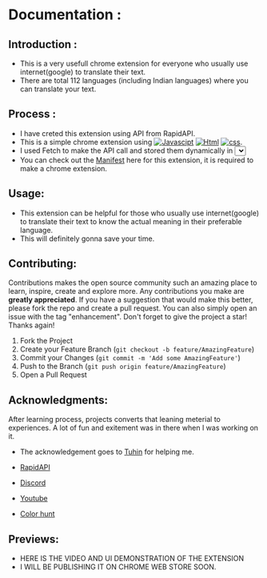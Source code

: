 # Documentation :

## Introduction :

- This is a very usefull chrome extension for everyone who usually use internet(google) to translate their text.
- There are total 112 languages (including Indian languages) where you can translate your text.
 
## Process :

- I have creted this extension using API from RapidAPI.
- This is a simple chrome extension using [![Javascipt](https://img.shields.io/badge/JavaScript-323330?style=for-the-badge&logo=javascript&logoColor=F7DF1E)](https://www.javascript.com/) [![Html](https://img.shields.io/badge/HTML5-E34F26?style=for-the-badge&logo=html5&logoColor=white)](https://html.com/) [![css](https://img.shields.io/badge/CSS3-1572B6?style=for-the-badge&logo=css3&logoColor=white)](https://www.w3.org/Style/CSS/Overview.en.html).
- I used Fetch to make the API call and stored them dynamically in <select> html tag as drropdown.
- You can check out the [Manifest](https://github.com/souvik-wizard/Translator_Chrome-Extension/blob/master/manifest.json) here for this extension, it is required to make a chrome extension.

## Usage:

- This extension can be helpful for those who usually use internet(google) to translate their text to know the actual meaning in their preferable language.
- This will definitely gonna save your time.

## Contributing:

Contributions makes the open source community such an amazing place to learn, inspire, create and explore more. Any contributions you make are **greatly appreciated**.
If you have a suggestion that would make this better, please fork the repo and create a pull request. You can also simply open an issue with the tag "enhancement".
Don't forget to give the project a star! Thanks again!

1. Fork the Project
2. Create your Feature Branch (`git checkout -b feature/AmazingFeature`)
3. Commit your Changes (`git commit -m 'Add some AmazingFeature'`)
4. Push to the Branch (`git push origin feature/AmazingFeature`)
5. Open a Pull Request

## Acknowledgments:

After learning process, projects converts that leaning meterial to experiences.
A lot of fun and exitement was in there when I was working on it.

* The acknowledgement goes to [Tuhin](https://github.com/TuhinBar) for helping me.
  
* [RapidAPI](https://rapidapi.com/hub)
* [Discord](https://discord.com/)
* [Youtube](https://youtube.com)
* [Color hunt](https://colorhunt.co)

## Previews:

 - HERE IS THE VIDEO AND UI DEMONSTRATION OF THE EXTENSION
 - I WILL BE PUBLISHING IT ON CHROME WEB STORE SOON.

